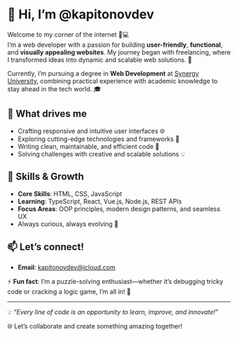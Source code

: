 # 👋 Hi, I’m @kapitonovdev  

Welcome to my corner of the internet 🎨💻  
I’m a web developer with a passion for building **user-friendly**, **functional**, and **visually appealing websites**. My journey began with freelancing, where I transformed ideas into dynamic and scalable web solutions. 🚀  

Currently, I’m pursuing a degree in **Web Development** at [Synergy University](https://synergy.ru/abiturientam/programmyi_obucheniya/veb_razrabotka), combining practical experience with academic knowledge to stay ahead in the tech world. 🎓  

## 👀 What drives me  
- Crafting responsive and intuitive user interfaces 🌐  
- Exploring cutting-edge technologies and frameworks 🔧  
- Writing clean, maintainable, and efficient code 🧩  
- Solving challenges with creative and scalable solutions 💡  

## 🌱 Skills & Growth  
- **Core Skills**: HTML, CSS, JavaScript  
- **Learning**: TypeScript, React, Vue.js, Node.js, REST APIs  
- **Focus Areas**: OOP principles, modern design patterns, and seamless UX  
- Always curious, always evolving 🌟  

## 📫 Let’s connect!  
- **Email**: kapitonovdev@icloud.com  

⚡ **Fun fact**: I’m a puzzle-solving enthusiast—whether it’s debugging tricky code or cracking a logic game, I’m all in! 🧩  

---

💡 *“Every line of code is an opportunity to learn, improve, and innovate!”*  

🌐 Let’s collaborate and create something amazing together!
